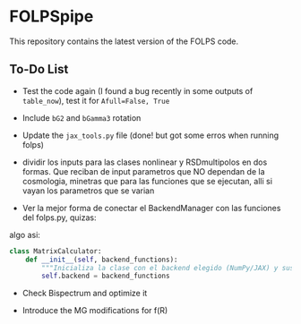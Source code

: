 # FOLPSpipe
This repository contains the latest version of the FOLPS code.

## To-Do List

- Test the code again (I found a bug recently in some outputs of `table_now`), test it for `Afull=False, True`

- Include `bG2` and `bGamma3` rotation 

- Update the `jax_tools.py` file      (done! but got some erros when running folps)

- dividir los inputs para las clases nonlinear y RSDmultipolos en dos formas.
  Que reciban de input parametros que NO dependan de la cosmologia,
  minetras que para las funciones que se ejecutan, alli si vayan los parametros que se varian

- Ver la mejor forma de conectar el BackendManager con las funciones del folps.py, quizas:

algo asi: 

```python
class MatrixCalculator:
    def __init__(self, backend_functions):
        """Inicializa la clase con el backend elegido (NumPy/JAX) y sus funciones asociadas."""
        self.backend = backend_functions
```
- Check Bispectrum and optimize it        
        
- Introduce the MG modifications for f(R)
